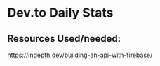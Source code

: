 # Dev.to Daily Stats

## Resources Used/needed: 

https://indepth.dev/building-an-api-with-firebase/